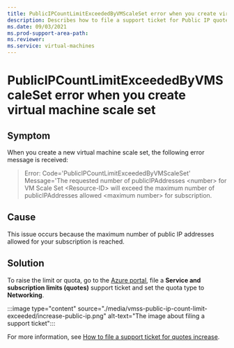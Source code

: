 ```yaml
---
title: PublicIPCountLimitExceededByVMScaleSet error when you create virtual machine scale set
description: Describes how to file a support ticket for Public IP quotes increase.
ms.date: 09/03/2021
ms.prod-support-area-path: 
ms.reviewer: 
ms.service: virtual-machines
---
```

# PublicIPCountLimitExceededByVMScaleSet error when you create virtual machine scale set

## Symptom

When you create a new virtual machine scale set, the following error message is received:

>Error: Code='PublicIPCountLimitExceededByVMScaleSet' Message='The requested number of publicIPAddresses &lt;number&gt; for VM Scale Set &lt;Resource-ID&gt; will exceed the maximum number of publicIPAddresses allowed &lt;maximum number&gt; for subscription.


## Cause

This issue occurs because the maximum number of public IP addresses allowed for your subscription is reached.

## Solution

To raise the limit or quota, go to the [Azure portal]( https://portal.azure.com/#blade/Microsoft_Azure_Support/HelpAndSupportBlade/newsupportrequest), file a **Service and subscription limits (quotes)** support ticket and set the quota type to **Networking**. 

:::image type="content" source="./media/vmss-public-ip-count-limit-exceeded/increase-public-ip.png" alt-text="The image about filing a support ticket":::

For more information, see [How to file a support ticket for quotes increase](/azure/azure-resource-manager/templates/error-resource-quota#solution).



